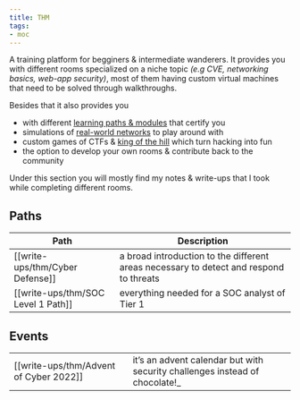 ```yaml
---
title: THM
tags:
- moc
---
```



A training platform for begginers & intermediate wanderers. It provides you with different rooms specialized on a niche topic *(e.g CVE, networking basics, web-app security)*, most of them having custom virtual machines that need to be solved through walkthroughs.

Besides that it also provides you 
- with different [learning paths & modules](https://tryhackme.com/hacktivities) that certify you
- simulations of [real-world networks](https://tryhackme.com/network/throwback) to play around with
- custom games of CTFs & [king of the hill](https://tryhackme.com/games/koth) which turn hacking into fun
- the option to develop your own rooms & contribute back to the community

Under this section you will mostly find my notes & write-ups that I took while completing different rooms.

## Paths

| Path                               | Description                                                                            |
| ---------------------------------- | -------------------------------------------------------------------------------------- |
| [[write-ups/thm/Cyber Defense]]    | a broad introduction to the different areas necessary to detect and respond to threats |
| [[write-ups/thm/SOC Level 1 Path]] | everything needed for a SOC analyst of Tier 1                                                                                       |

## Events

|                     |     |
| ------------------- | --- |
| [[write-ups/thm/Advent of Cyber 2022]] | it’s an advent calendar but with security challenges instead of chocolate!_    |